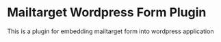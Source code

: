 
# Mailtarget Wordpress Form Plugin

This is a plugin for embedding mailtarget form into wordpress application
